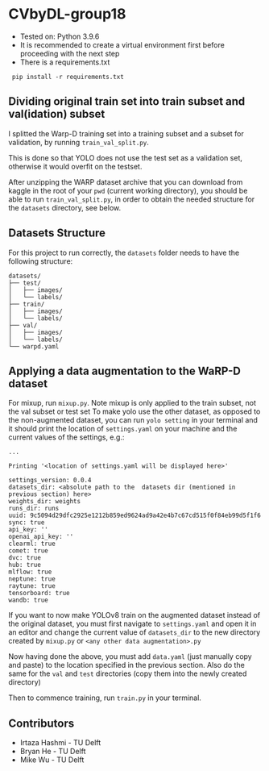 # CVbyDL-group18

- Tested on: Python 3.9.6
- It is recommended to create a virtual environment first before proceeding with the next step
- There is a requirements.txt

```
 pip install -r requirements.txt
```

## Dividing original train set into train subset and val(idation) subset

I splitted the Warp-D training set into a training subset and a subset for validation, by running `train_val_split.py`.

This is done so that YOLO does not use the test set as a validation set, otherwise it would overfit on the testset.

After unzipping the WARP dataset archive that you can download from kaggle in the root of your `pwd` (current working directory), you should be able to run `train_val_split.py`, in order to obtain the needed structure for the `datasets` directory, see below.

## Datasets Structure

For this project to run correctly, the `datasets` folder needs to have the following structure:

```plaintext
datasets/
├── test/
│   ├── images/
│   └── labels/
├── train/
│   ├── images/
│   └── labels/
├── val/
│   ├── images/
│   └── labels/
└── warpd.yaml
```

## Applying a data augmentation to the WaRP-D dataset

For mixup, run `mixup.py`.
Note mixup is only applied to the train subset, not the val subset or test set
To make yolo use the other dataset, as opposed to the non-augmented dataset, you can run `yolo setting` in your terminal and it should print the location of `settings.yaml` on your machine and the current values of the settings, e.g.:

```
...

Printing '<location of settings.yaml will be displayed here>'

settings_version: 0.0.4
datasets_dir: <absolute path to the  datasets dir (mentioned in previous section) here>
weights_dir: weights
runs_dir: runs
uuid: 9c5094d29dfc2925e1212b859ed9624ad9a42e4b7c67cd515f0f84eb99d5f1f6
sync: true
api_key: ''
openai_api_key: ''
clearml: true
comet: true
dvc: true
hub: true
mlflow: true
neptune: true
raytune: true
tensorboard: true
wandb: true
```

If you want to now make YOLOv8 train on the augmented dataset instead of the original dataset, you must first navigate to `settings.yaml` and open it in an editor and change the current value of `datasets_dir` to the new directory created by `mixup.py` or `<any other data augmentation>.py`

Now having done the above, you must add `data.yaml` (just manually copy and paste) to the location specified in the previous section. Also do the same for the `val` and `test` directories (copy them into the newly created directory)

Then to commence training, run `train.py` in your terminal.

## Contributors

- Irtaza Hashmi - TU Delft
- Bryan He - TU Delft
- Mike Wu - TU Delft
